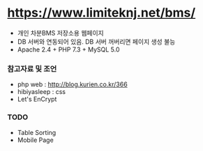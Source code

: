 # https://www.limiteknj.net/bms/
- 개인 차분BMS 저장소용 웹페이지
- DB 서버와 연동되어 있음. DB 서버 꺼버리면 페이지 생성 불능
- Apache 2.4 + PHP 7.3 + MySQL 5.0


### 참고자료 및 조언
- php web : http://blog.kurien.co.kr/366
- hibiyasleep : css
- Let's EnCrypt


### TODO
- Table Sorting
- Mobile Page

